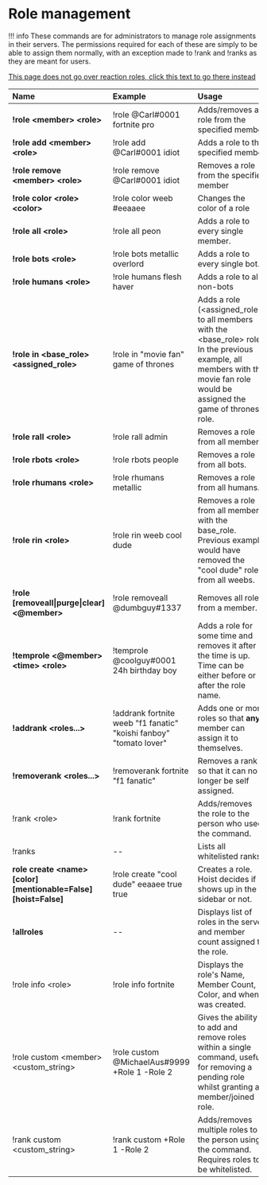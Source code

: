 # Role management
!!! info
    These commands are for administrators to manage role assignments in their servers. The permissions required for each of these are simply to be able to assign them normally, with an exception made to !rank and !ranks 
    as they are meant for users. 
    
[This page does not go over reaction roles, click this text to go there instead](https://docs.carl.gg/roles/reaction-roles)

| Name | Example | Usage |
| :--- | :--- | :--- |
| **!role &lt;member&gt; &lt;role&gt;** | !role @Carl\#0001 fortnite pro | Adds/removes a role from the specified member |
| **!role add &lt;member&gt; &lt;role&gt;** | !role add @Carl\#0001 idiot | Adds a role to the specified member |
| **!role remove &lt;member&gt; &lt;role&gt;** | !role remove @Carl\#0001 idiot | Removes a role from the specified member |
| **!role color &lt;role&gt; &lt;color&gt;** | !role color weeb \#eeaaee | Changes the color of a role |
| **!role all &lt;role&gt;** | !role all peon | Adds a role to every single member. |
| **!role bots &lt;role&gt;** | !role bots metallic overlord | Adds a role to every single bot. |
| **!role humans &lt;role&gt;** | !role humans flesh haver | Adds a role to all non-bots |
| **!role in &lt;base\_role&gt; &lt;assigned\_role&gt;** | !role in "movie fan" game of thrones | Adds a role \(&lt;assigned\_role&gt;\) to all members with the &lt;base\_role&gt; role. In the previous example, all members with the movie fan role would be assigned the game of thrones role. |
| **!role rall &lt;role&gt;** | !role rall admin | Removes a role from all members. |
| **!role rbots &lt;role&gt;** | !role rbots people | Removes a role from all bots. |
| **!role rhumans &lt;role&gt;** | !role rhumans metallic | Removes a role from all humans. |
| **!role rin &lt;role&gt;** | !role rin weeb cool dude | Removes a role from all members with the base\_role. Previous example would have removed the "cool dude" role from all weebs. |
| **!role \[removeall\|purge\|clear\] &lt;@member&gt;** | !role removeall @dumbguy\#1337 | Removes all roles from a member. |
| **!temprole &lt;@member&gt; &lt;time&gt; &lt;role&gt;** | !temprole @coolguy\#0001 24h birthday boy | Adds a role for some time and removes it after the time is up. Time can be either before or after the role name. |
| **!addrank &lt;roles...&gt;** | !addrank fortnite weeb "f1 fanatic" "koishi fanboy" "tomato lover" | Adds one or more roles so that **any** member can assign it to themselves. |
| **!removerank &lt;roles...&gt;** | !removerank fortnite "f1 fanatic" | Removes a rank so that it can no longer be self assigned. |
| !rank &lt;role&gt; | !rank fortnite | Adds/removes the role to the person who used the command. |
| !ranks | -- | Lists all whitelisted ranks. |
| **role create &lt;name&gt; \[color\] \[mentionable=False\] \[hoist=False\]** | !role create "cool dude" eeaaee true true | Creates a role. Hoist decides if it shows up in the sidebar or not. |
| **!allroles** | -- | Displays list of roles in the server and member count assigned to the role. |
| !role info &lt;role&gt; | !role info fortnite | Displays the role's Name, Member Count, Color, and when it was created. |
| !role custom &lt;member&gt; &lt;custom\_string&gt; | !role custom @MichaelAus\#9999 +Role 1 -Role 2 | Gives the ability to add and remove roles within a single command, useful for removing a pending role whilst granting a member/joined role. |
| !rank custom &lt;custom\_string&gt; | !rank custom +Role 1 -Role 2 | Adds/removes multiple roles to the person using the command. Requires roles to be whitelisted. |

